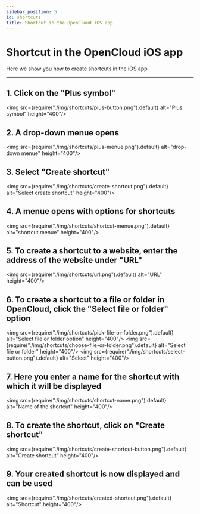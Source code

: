 ```yaml
---
sidebar_position: 5
id: shortcuts
title: Shortcut in the OpenCloud iOS app
---
```


# Shortcut in the OpenCloud iOS app

Here we show you how to create shortcuts in the iOS app

---

## 1. Click on the "Plus symbol"

<img src={require("./img/shortcuts/plus-button.png").default} alt="Plus symbol" height="400"/> <br/>

## 2. A drop-down menue opens

<img src={require("./img/shortcuts/plus-menue.png").default} alt="drop-down menue" height="400"/> <br/>

## 3. Select "Create shortcut"

<img src={require("./img/shortcuts/create-shortcut.png").default} alt="Select create shortcut" height="400"/> <br/>

## 4. A menue opens with options for shortcuts

<img src={require("./img/shortcuts/shortcut-menue.png").default} alt="shortcut menue" height="400"/> <br/>

## 5. To create a shortcut to a website, enter the address of the website under "URL"

<img src={require("./img/shortcuts/url.png").default} alt="URL" height="400"/> <br/>

## 6. To create a shortcut to a file or folder in OpenCloud, click the "Select file or folder" option

<img src={require("./img/shortcuts/pick-file-or-folder.png").default} alt="Select file or folder option" height="400"/>
<img src={require("./img/shortcuts/choose-file-or-folder.png").default} alt="Select file or folder" height="400"/> <img
src={require("./img/shortcuts/select-button.png").default} alt="Select" height="400"/> <br/>

## 7. Here you enter a name for the shortcut with which it will be displayed

<img src={require("./img/shortcuts/shortcut-name.png").default} alt="Name of the shortcut" height="400"/> <br/>

## 8. To create the shortcut, click on "Create shortcut"

<img src={require("./img/shortcuts/create-shortcut-button.png").default} alt="Create shortcut" height="400"/> <br/>

## 9. Your created shortcut is now displayed and can be used

<img src={require("./img/shortcuts/created-shortcut.png").default} alt="Shortcut" height="400"/> <br/>

